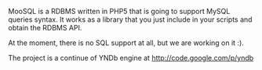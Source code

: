 MooSQL is a RDBMS written in PHP5 that is going to support MySQL queries syntax. It works as a library that you just include in your scripts and obtain the RDBMS API.

At the moment, there is no SQL support at all, but we are working on it :).

The project is a continue of YNDb engine at http://code.google.com/p/yndb